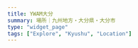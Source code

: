 ```yaml
---
title: YWAM大分
summary: 場所｜九州地方・大分県・大分市
type: "widget_page"
tags: ["Explore", "Kyushu", "Location"]
---
```

